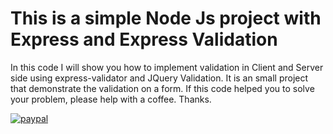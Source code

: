 # This is a simple Node Js project with Express and Express Validation

In this code I will show you how to implement validation in Client and Server side using express-validator and JQuery Validation. It is an small project that demonstrate the validation on a form. If this code helped you to solve your problem, please help with a coffee. Thanks.

[![paypal](https://www.paypalobjects.com/en_US/i/btn/btn_donateCC_LG.gif)](https://www.paypal.com/cgi-bin/webscr?cmd=_s-xclick&hosted_button_id=AFSV8TQBVW6LC)
